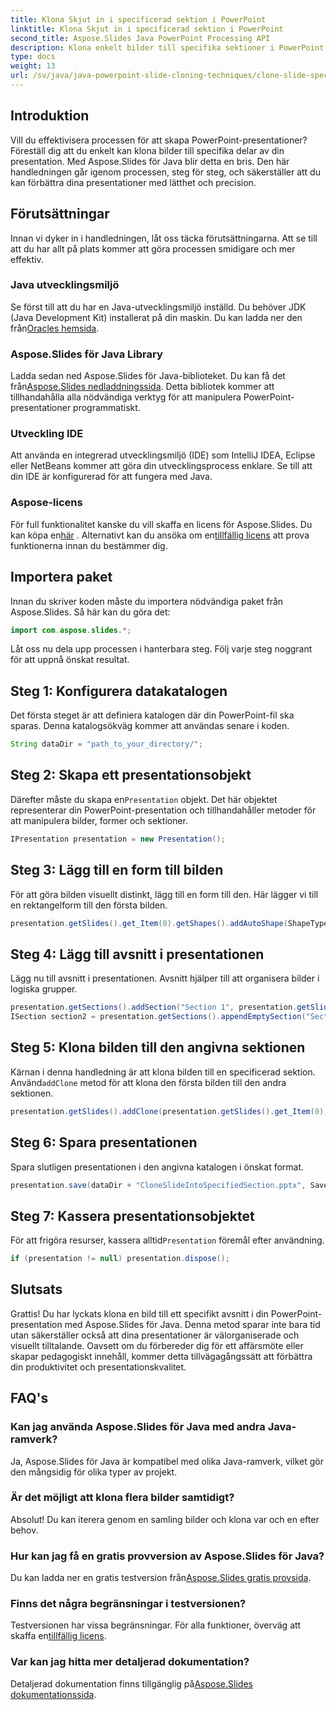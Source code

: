 ```yaml
---
title: Klona Skjut in i specificerad sektion i PowerPoint
linktitle: Klona Skjut in i specificerad sektion i PowerPoint
second_title: Aspose.Slides Java PowerPoint Processing API
description: Klona enkelt bilder till specifika sektioner i PowerPoint med Aspose.Slides för Java. Förbättra dina presentationer med denna steg-för-steg-guide.
type: docs
weight: 13
url: /sv/java/java-powerpoint-slide-cloning-techniques/clone-slide-specified-section-powerpoint/
---
```

## Introduktion
Vill du effektivisera processen för att skapa PowerPoint-presentationer? Föreställ dig att du enkelt kan klona bilder till specifika delar av din presentation. Med Aspose.Slides för Java blir detta en bris. Den här handledningen går igenom processen, steg för steg, och säkerställer att du kan förbättra dina presentationer med lätthet och precision.
## Förutsättningar
Innan vi dyker in i handledningen, låt oss täcka förutsättningarna. Att se till att du har allt på plats kommer att göra processen smidigare och mer effektiv.
### Java utvecklingsmiljö
Se först till att du har en Java-utvecklingsmiljö inställd. Du behöver JDK (Java Development Kit) installerat på din maskin. Du kan ladda ner den från[Oracles hemsida](https://www.oracle.com/java/technologies/javase-downloads.html).
### Aspose.Slides för Java Library
 Ladda sedan ned Aspose.Slides för Java-biblioteket. Du kan få det från[Aspose.Slides nedladdningssida](https://releases.aspose.com/slides/java/). Detta bibliotek kommer att tillhandahålla alla nödvändiga verktyg för att manipulera PowerPoint-presentationer programmatiskt.
### Utveckling IDE
Att använda en integrerad utvecklingsmiljö (IDE) som IntelliJ IDEA, Eclipse eller NetBeans kommer att göra din utvecklingsprocess enklare. Se till att din IDE är konfigurerad för att fungera med Java.
### Aspose-licens
 För full funktionalitet kanske du vill skaffa en licens för Aspose.Slides. Du kan köpa en[här](https://purchase.aspose.com/buy) . Alternativt kan du ansöka om en[tillfällig licens](https://purchase.aspose.com/temporary-license/) att prova funktionerna innan du bestämmer dig.
## Importera paket
Innan du skriver koden måste du importera nödvändiga paket från Aspose.Slides. Så här kan du göra det:
```java
import com.aspose.slides.*;

```
Låt oss nu dela upp processen i hanterbara steg. Följ varje steg noggrant för att uppnå önskat resultat.
## Steg 1: Konfigurera datakatalogen
Det första steget är att definiera katalogen där din PowerPoint-fil ska sparas. Denna katalogsökväg kommer att användas senare i koden.
```java
String dataDir = "path_to_your_directory/";
```
## Steg 2: Skapa ett presentationsobjekt
 Därefter måste du skapa en`Presentation` objekt. Det här objektet representerar din PowerPoint-presentation och tillhandahåller metoder för att manipulera bilder, former och sektioner.
```java
IPresentation presentation = new Presentation();
```
## Steg 3: Lägg till en form till bilden
För att göra bilden visuellt distinkt, lägg till en form till den. Här lägger vi till en rektangelform till den första bilden.
```java
presentation.getSlides().get_Item(0).getShapes().addAutoShape(ShapeType.Rectangle, 200, 50, 300, 100);
```
## Steg 4: Lägg till avsnitt i presentationen
Lägg nu till avsnitt i presentationen. Avsnitt hjälper till att organisera bilder i logiska grupper.
```java
presentation.getSections().addSection("Section 1", presentation.getSlides().get_Item(0));
ISection section2 = presentation.getSections().appendEmptySection("Section 2");
```
## Steg 5: Klona bilden till den angivna sektionen
 Kärnan i denna handledning är att klona bilden till en specificerad sektion. Använd`addClone` metod för att klona den första bilden till den andra sektionen.
```java
presentation.getSlides().addClone(presentation.getSlides().get_Item(0), section2);
```
## Steg 6: Spara presentationen
Spara slutligen presentationen i den angivna katalogen i önskat format.
```java
presentation.save(dataDir + "CloneSlideIntoSpecifiedSection.pptx", SaveFormat.Pptx);
```
## Steg 7: Kassera presentationsobjektet
 För att frigöra resurser, kassera alltid`Presentation` föremål efter användning.
```java
if (presentation != null) presentation.dispose();
```
## Slutsats
Grattis! Du har lyckats klona en bild till ett specifikt avsnitt i din PowerPoint-presentation med Aspose.Slides för Java. Denna metod sparar inte bara tid utan säkerställer också att dina presentationer är välorganiserade och visuellt tilltalande. 
Oavsett om du förbereder dig för ett affärsmöte eller skapar pedagogiskt innehåll, kommer detta tillvägagångssätt att förbättra din produktivitet och presentationskvalitet.
## FAQ's
### Kan jag använda Aspose.Slides för Java med andra Java-ramverk?
Ja, Aspose.Slides för Java är kompatibel med olika Java-ramverk, vilket gör den mångsidig för olika typer av projekt.
### Är det möjligt att klona flera bilder samtidigt?
Absolut! Du kan iterera genom en samling bilder och klona var och en efter behov.
### Hur kan jag få en gratis provversion av Aspose.Slides för Java?
 Du kan ladda ner en gratis testversion från[Aspose.Slides gratis provsida](https://releases.aspose.com/).
### Finns det några begränsningar i testversionen?
 Testversionen har vissa begränsningar. För alla funktioner, överväg att skaffa en[tillfällig licens](https://purchase.aspose.com/temporary-license/).
### Var kan jag hitta mer detaljerad dokumentation?
 Detaljerad dokumentation finns tillgänglig på[Aspose.Slides dokumentationssida](https://reference.aspose.com/slides/java/).